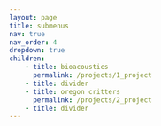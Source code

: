 ```yaml
---
layout: page
title: submenus
nav: true
nav_order: 4
dropdown: true
children:
    - title: bioacoustics
      permalink: /projects/1_project
    - title: divider
    - title: oregon critters
      permalink: /projects/2_project
    - title: divider
---
```

